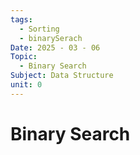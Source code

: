 ```yaml
---
tags:
  - Sorting
  - binarySerach
Date: 2025 - 03 - 06
Topic:
  - Binary Search
Subject: Data Structure
unit: 0
---
```

# Binary Search

